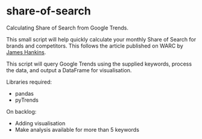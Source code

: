 # share-of-search
Calculating Share of Search from Google Trends. 

This small script will help quickly calculate your monthly Share of Search for brands and competitors. This follows the article published on WARC by [James Hankins](https://twitter.com/JCPHankins). 

This script will query Google Trends using the supplied keywords, process the data, and output a DataFrame for visualisation. 

Libraries required:

- pandas
- pyTrends

On backlog:
- Adding visualisation 
- Make analysis available for more than 5 keywords

